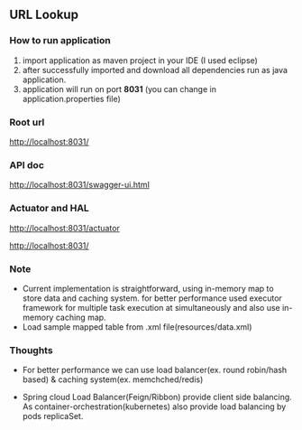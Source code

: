 ## URL Lookup

### How to run application
1. import application as maven project in your IDE (I used eclipse)
2. after successfully imported and download all dependencies run as java application.
3. application will run on port <b>8031</b> (you can change in application.properties file)

### Root url
[http://localhost:8031/](http://localhost:8031/)

### API doc

[http://localhost:8031/swagger-ui.html](http://localhost:8031/swagger-ui.html)

### Actuator and HAL
[http://localhost:8031/actuator](http://localhost:8031/actuator)

[http://localhost:8031/](http://localhost:8031/)

### Note
- Current implementation is straightforward, using in-memory map to store data and caching system.
for better performance used executor framework for multiple task execution at simultaneously and 
also use in-memory caching map.
- Load sample mapped table from .xml file(resources/data.xml)

### Thoughts
- For better performance we can use load balancer(ex. round robin/hash based) & caching system(ex. memchched/redis)

- Spring cloud Load Balancer(Feign/Ribbon) provide client side balancing.
As container-orchestration(kubernetes) also provide load balancing by pods replicaSet.
